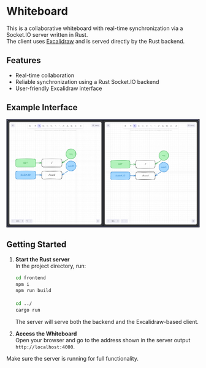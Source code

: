# Whiteboard

This is a collaborative whiteboard with real-time synchronization via a Socket.IO server written in Rust.  
The client uses [Excalidraw](https://excalidraw.com/) and is served directly by the Rust backend.

## Features

-   Real-time collaboration
-   Reliable synchronization using a Rust Socket.IO backend
-   User-friendly Excalidraw interface

## Example Interface

![Whiteboard Example](https://github.com/webshining/whiteboard/raw/main/example.png)

## Getting Started

1. **Start the Rust server**  
   In the project directory, run:

    ```sh
    cd frontend
    npm i
    npm run build

    cd ../
    cargo run
    ```

    The server will serve both the backend and the Excalidraw-based client.

2. **Access the Whiteboard**  
   Open your browser and go to the address shown in the server output `http://localhost:4000`.

Make sure the server is running for full functionality.
